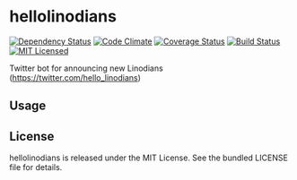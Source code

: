 hellolinodians
=========

[![Dependency Status](https://img.shields.io/gemnasium/akerl/hellolinodians.svg)](https://gemnasium.com/akerl/hellolinodians)
[![Code Climate](https://img.shields.io/codeclimate/github/akerl/hellolinodians.svg)](https://codeclimate.com/github/akerl/hellolinodians)
[![Coverage Status](https://img.shields.io/coveralls/akerl/hellolinodians.svg)](https://coveralls.io/r/akerl/hellolinodians)
[![Build Status](https://img.shields.io/travis/akerl/hellolinodians.svg)](https://travis-ci.org/akerl/hellolinodians)
[![MIT Licensed](https://img.shields.io/badge/license-MIT-green.svg)](https://tldrlegal.com/license/mit-license)

Twitter bot for announcing new Linodians (https://twitter.com/hello_linodians)

## Usage

## License

hellolinodians is released under the MIT License. See the bundled LICENSE file for details.

